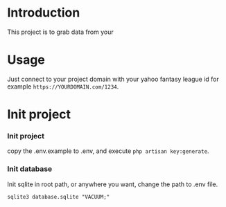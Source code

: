 # Introduction

This project is to grab data from your 

# Usage

Just connect to your project domain with your yahoo fantasy league id for example `https://YOURDOMAIN.com/1234`.

# Init project

### Init project
copy the .env.example to .env, and execute `php artisan key:generate`.

### Init database

Init sqlite in root path, or anywhere you want, change the path to .env file.

```
sqlite3 database.sqlite "VACUUM;"
```

